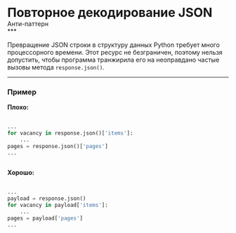 
<div class="sticky-header">
  <div>
    <h1 style="margin: 0;">Повторное декодирование JSON</h1>
    <p style="margin: 0;">Анти-паттерн</p>
  </div>
</div>
***

Превращение JSON строки в структуру данных Python требует много процессорного времени. Этот ресурс не безграничен, поэтому нельзя допустить, чтобы программа транжирила его на неоправдано частые вызовы метода `response.json()`.

***

### Пример 


                                    **Плохо:**

                                    ```python
                                    ...
for vacancy in response.json()['items']:
    ...
pages = response.json()['pages']
...
                                    ```


                                    **Хорошо:**

                                    ```python
                                    ...
payload = response.json()
for vacancy in payload['items']:
    ...
pages = payload['pages']
...
                                    ```


